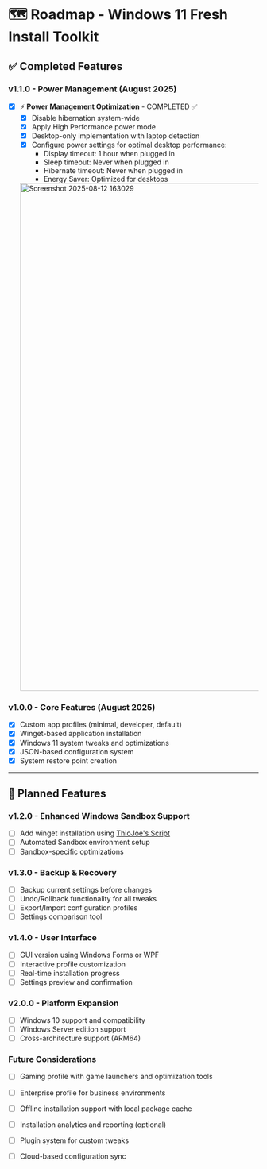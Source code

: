 # 🗺️ Roadmap - Windows 11 Fresh Install Toolkit

## ✅ Completed Features

### v1.1.0 - Power Management (August 2025)
- [x] ⚡ **Power Management Optimization** - COMPLETED ✅
  - [x] Disable hibernation system-wide
  - [x] Apply High Performance power mode
  - [x] Desktop-only implementation with laptop detection
  - [x] Configure power settings for optimal desktop performance:
    - Display timeout: 1 hour when plugged in
    - Sleep timeout: Never when plugged in  
    - Hibernate timeout: Never when plugged in
    - Energy Saver: Optimized for desktops

   <img width="1146" height="1023" alt="Screenshot 2025-08-12 163029" src="https://github.com/user-attachments/assets/ce2088f1-0656-4907-9f26-cdb4ae5d225f" />

### v1.0.0 - Core Features (August 2025)
- [x] Custom app profiles (minimal, developer, default)
- [x] Winget-based application installation
- [x] Windows 11 system tweaks and optimizations
- [x] JSON-based configuration system
- [x] System restore point creation

---

## 🚧 Planned Features

### v1.2.0 - Enhanced Windows Sandbox Support
- [ ] Add winget installation using [ThioJoe's Script](https://github.com/ThioJoe/Windows-Sandbox-Tools/tree/main/Installer%20Scripts)
- [ ] Automated Sandbox environment setup
- [ ] Sandbox-specific optimizations

### v1.3.0 - Backup & Recovery
- [ ] Backup current settings before changes
- [ ] Undo/Rollback functionality for all tweaks
- [ ] Export/Import configuration profiles
- [ ] Settings comparison tool

### v1.4.0 - User Interface
- [ ] GUI version using Windows Forms or WPF
- [ ] Interactive profile customization
- [ ] Real-time installation progress
- [ ] Settings preview and confirmation

### v2.0.0 - Platform Expansion
- [ ] Windows 10 support and compatibility
- [ ] Windows Server edition support
- [ ] Cross-architecture support (ARM64)

### Future Considerations
- [ ] Gaming profile with game launchers and optimization tools
- [ ] Enterprise profile for business environments
- [ ] Offline installation support with local package cache
- [ ] Installation analytics and reporting (optional)
- [ ] Plugin system for custom tweaks
- [ ] Cloud-based configuration sync




